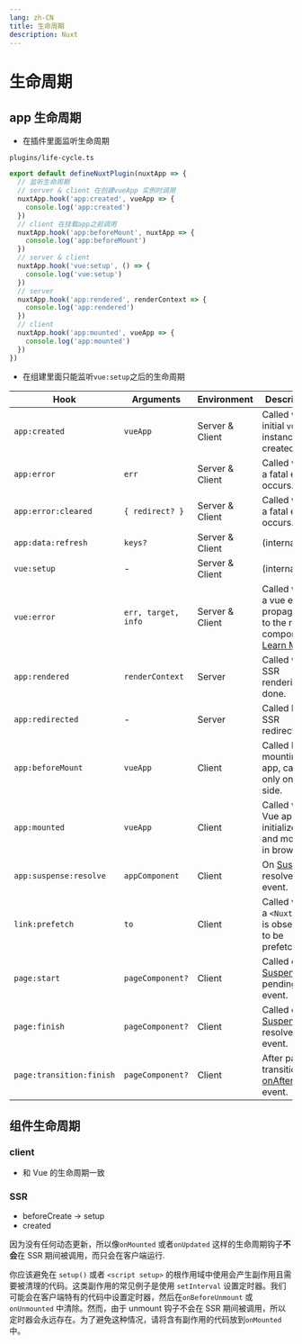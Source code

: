 ```yaml
---
lang: zh-CN
title: 生命周期
description: Nuxt
---
```


# 生命周期

## app 生命周期

- 在插件里面监听生命周期

`plugins/life-cycle.ts`

```ts
export default defineNuxtPlugin(nuxtApp => {
  // 监听生命周期
  // server & client 在创建vueApp 实例时调用
  nuxtApp.hook('app:created', vueApp => {
    console.log('app:created')
  })
  // client 在挂载app之前调用
  nuxtApp.hook('app:beforeMount', nuxtApp => {
    console.log('app:beforeMount')
  })
  // server & client
  nuxtApp.hook('vue:setup', () => {
    console.log('vue:setup')
  })
  // server
  nuxtApp.hook('app:rendered', renderContext => {
    console.log('app:rendered')
  })
  // client
  nuxtApp.hook('app:mounted', vueApp => {
    console.log('app:mounted')
  })
})
```

- 在组建里面只能监听`vue:setup`之后的生命周期

| Hook                     | Arguments           | Environment     | Description                                                                                                                                   |
| ------------------------ | ------------------- | --------------- | --------------------------------------------------------------------------------------------------------------------------------------------- |
| `app:created`            | `vueApp`            | Server & Client | Called when initial `vueApp` instance is created.                                                                                             |
| `app:error`              | `err`               | Server & Client | Called when a fatal error occurs.                                                                                                             |
| `app:error:cleared`      | `{ redirect? }`     | Server & Client | Called when a fatal error occurs.                                                                                                             |
| `app:data:refresh`       | `keys?`             | Server & Client | (internal)                                                                                                                                    |
| `vue:setup`              | -                   | Server & Client | (internal)                                                                                                                                    |
| `vue:error`              | `err, target, info` | Server & Client | Called when a vue error propagates to the root component. [Learn More](https://vuejs.org/api/composition-api-lifecycle.html#onerrorcaptured). |
| `app:rendered`           | `renderContext`     | Server          | Called when SSR rendering is done.                                                                                                            |
| `app:redirected`         | -                   | Server          | Called before SSR redirection.                                                                                                                |
| `app:beforeMount`        | `vueApp`            | Client          | Called before mounting the app, called only on client side.                                                                                   |
| `app:mounted`            | `vueApp`            | Client          | Called when Vue app is initialized and mounted in browser.                                                                                    |
| `app:suspense:resolve`   | `appComponent`      | Client          | On [Suspense](https://vuejs.org/guide/built-ins/suspense.html#suspense) resolved event.                                                       |
| `link:prefetch`          | `to`                | Client          | Called when a `<NuxtLink>` is observed to be prefetched.                                                                                      |
| `page:start`             | `pageComponent?`    | Client          | Called on [Suspense](https://vuejs.org/guide/built-ins/suspense.html#suspense) pending event.                                                 |
| `page:finish`            | `pageComponent?`    | Client          | Called on [Suspense](https://vuejs.org/guide/built-ins/suspense.html#suspense) resolved event.                                                |
| `page:transition:finish` | `pageComponent?`    | Client          | After page transition [onAfterLeave](https://vuejs.org/guide/built-ins/transition.html#javascript-hooks) event.                               |

## 组件生命周期

### client

- 和 Vue 的生命周期一致

### SSR

- beforeCreate -> setup
- created

因为没有任何动态更新，所以像`onMounted` 或者`onUpdated` 这样的生命周期钩子**不会**在 SSR 期间被调用，而只会在客户端运行.

你应该避免在 `setup()` 或者 `<script setup>` 的根作用域中使用会产生副作用且需要被清理的代码。这类副作用的常见例子是使用 `setInterval` 设置定时器。我们可能会在客户端特有的代码中设置定时器，然后在`onBeforeUnmount` 或`onUnmounted` 中清除。然而，由于 unmount 钩子不会在 SSR 期间被调用，所以定时器会永远存在。为了避免这种情况，请将含有副作用的代码放到`onMounted` 中。
